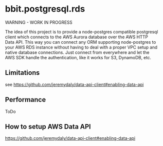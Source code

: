 # bbit.postgresql.rds

WARNING - WORK IN PROGRESS

The idea of this project is to provide a node-postgres compatible postgresql client which connects to the AWS Aurora database over the AWS HTTP Data API. This way you can connect any ORM supporting node-postgres to your AWS RDS instance without having to deal with a proper VPC setup and native database connections. Just connect from everywhere and let the AWS SDK handle the authentication, like it works for S3, DynamoDB, etc.

## Limitations
see https://github.com/jeremydaly/data-api-client#enabling-data-api


## Performance
ToDo

## How to setup AWS Data API
https://github.com/jeremydaly/data-api-client#enabling-data-api

